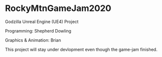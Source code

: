 # RockyMtnGameJam2020
Godzilla Unreal Engine (UE4) Project


Programming: Shepherd Dowling  

Graphics & Animation: Brian  


This project will stay under devlopment even though the game-jam finished.
